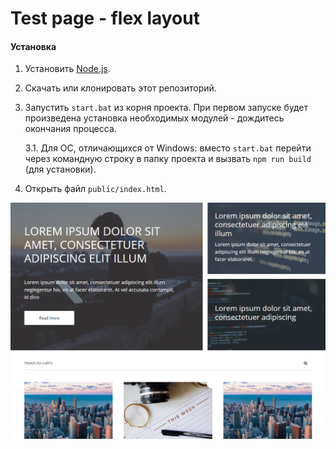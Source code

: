 # Test page - flex layout

#### Установка
1. Установить [Node.js](https://nodejs.org/en/download/).
2. Скачать или клонировать этот репозиторий.
3. Запустить `start.bat` из корня проекта. При первом запуске будет произведена установка необходимых модулей - дождитесь окончания процесса.

    3.1. Для ОС, отличающихся от Windows: вместо `start.bat` перейти через командную строку в папку проекта и вызвать `npm run build` (для установки).
    
4. Открыть файл `public/index.html`.

![Preview](preview.png)
